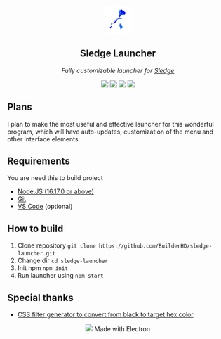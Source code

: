 <p align="center"><a href="https://github.com/44lr/sledge"><img src="img/icon.png"></img></a></p>
<h2 align="center">Sledge Launcher</h2>
<p align="center">
<i>Fully customizable launcher for <a href="https://github.com/44lr/sledge">Sledge</a></i>
<p align="center">
<img src="https://img.shields.io/github/downloads/BuilderHD/sledge-launcher/total?style=flat-square"></img>
<img src="https://img.shields.io/tokei/lines/github/BuilderHD/sledge-launcher?style=flat-square"></img>
<img src="https://img.shields.io/github/last-commit/BuilderHD/sledge-launcher?style=flat-square"></img>
<a href="https://discord.gg/CTWW4GWPgr"><img src="https://img.shields.io/discord/919624550466064494?label=discord&style=flat-square"></img></a>
</p>

## Plans
I plan to make the most useful and effective launcher for this wonderful program, which will have auto-updates, customization of the menu and other interface elements

## Requirements
You are need this to build project
* [Node.JS (16.17.0 or above)](https://nodejs.org/)
* [Git](https://git-scm.com/)
* [VS Code](https://code.visualstudio.com/) (optional)

## How to build
1. Clone repository ``git clone https://github.com/BuilderHD/sledge-launcher.git``
2. Change dir ``cd sledge-launcher``
3. Init npm ``npm init``
4. Run launcher using ``npm start``

## Special thanks
* [CSS filter generator to convert from black to target hex color](https://codepen.io/sosuke/pen/Pjoqqp)

<p align="center">
<a href="https://electronjs.org"><img src="https://github.com/get-icon/geticon/blob/master/icons/electron.svg" style="height: 35px;"></img></a>
Made with Electron</p>